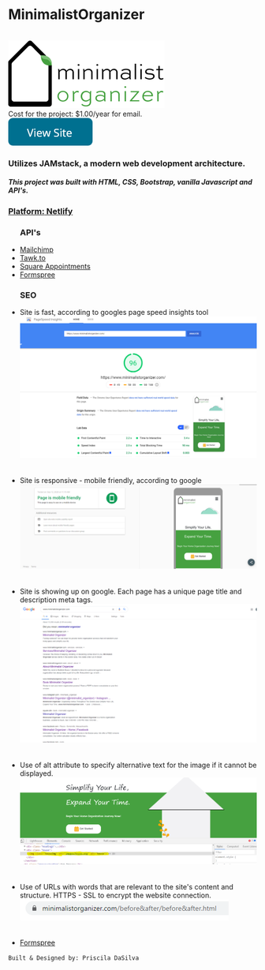 # MinimalistOrganizer
 <br>
 <a href="https://www.minimalistorganizer.com/"><img  src="images/Logo.png" alt=""></a>
 <br>
 Cost for the project: $1.00/year for email.
 <br>
<a href="https://www.minimalistorganizer.com/"><img  src="images/button.png" alt=""></a>
  <h3>Utilizes JAMstack, a modern web development architecture.</h3>
    <h5>This project was built with HTML, CSS, Bootstrap, vanilla Javascript and API's.</h5>
    <a href="https://www.netlify.com/"><h3>Platform:<b> Netlify</b></h3></a>
    <ul><h3><b>API's</b></h3>
      <a href="https://mailchimp.com/"><li>Mailchimp</li></a>
      <a href="https://www.tawk.to/"><li>Tawk.to</li></a>
      <a href="https://squareup.com/us/en/appointments"><li>Square Appointments</li></a>
      <a href="https://formspree.io/"><li>Formspree</li></a> 
    </ul>
     <ul><h3><b>SEO</b></h3>
      <li>Site is fast, according to googles page speed insights tool<br>
        <img src="images/pageSpeedInsights.png" alt=""></li>
  <br>
  <br>
      <li>Site is responsive - mobile friendly, according to google<br>
        <img src="images/mobileFriendly.png" alt=""></li>
   <br>
  <br>
      <li>Site is showing up on google. Each page has a unique page title and description meta tags.<br>
        <img src="images/googleSearch.png" alt=""></li>
   <br>
  <br>
      <li>Use of alt attribute to specify alternative text for the image if it cannot be displayed.<br>
        <img src="images/alt_tag.PNG" alt=""></li>
   <br>
  <br>
      <li>Use of URLs with words that are relevant to the site's content and structure. HTTPS - SSL to encrypt the website connection.<br>
        <img src="images/Capture.PNG" alt=""></li>
   <br>
  <br>
      <a href="https://formspree.io/"><li>Formspree</li></a> 
    </ul>
    
    Built & Designed by: Priscila DaSilva
    
